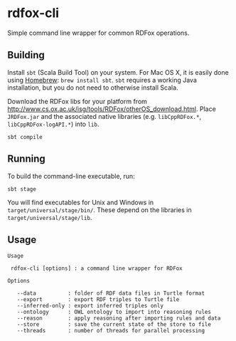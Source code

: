 # rdfox-cli

Simple command line wrapper for common RDFox operations.

## Building

Install `sbt` (Scala Build Tool) on your system. For Mac OS X, it is easily done using [Homebrew](http://brew.sh): `brew install sbt`. `sbt` requires a working Java installation, but you do not need to otherwise install Scala.

Download the RDFox libs for your platform from http://www.cs.ox.ac.uk/isg/tools/RDFox/otherOS_download.html. Place `JRDFox.jar` and the associated native libraries (e.g. `libCppRDFox.*`, `libCppRDFox-logAPI.*`) into `lib`.

`sbt compile`

## Running

To build the command-line executable, run:

`sbt stage`

You will find executables for Unix and Windows in `target/universal/stage/bin/`. These depend on the libraries in `target/universal/stage/lib`.

## Usage

```
Usage

 rdfox-cli [options] : a command line wrapper for RDFox

Options

   --data          : folder of RDF data files in Turtle format
   --export        : export RDF triples to Turtle file
   --inferred-only : export inferred triples only
   --ontology      : OWL ontology to import into reasoning rules
   --reason        : apply reasoning after importing rules and data
   --store         : save the current state of the store to file
   --threads       : number of threads for parallel processing
```
